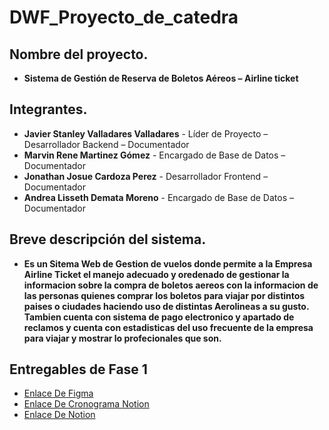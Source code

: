 # DWF_Proyecto_de_catedra


## Nombre del proyecto.

- **Sistema de Gestión de Reserva de Boletos Aéreos – Airline ticket**

## Integrantes.

- **Javier Stanley Valladares Valladares** - Líder de Proyecto – Desarrollador Backend – Documentador 
- **Marvin Rene Martinez Gómez** - Encargado de Base de Datos – Documentador
- **Jonathan Josue Cardoza Perez** - Desarrollador Frontend – Documentador 
- **Andrea Lisseth Demata Moreno** - Encargado de Base de Datos – Documentador

## Breve descripción del sistema.

- **Es un Sitema Web de  Gestion de vuelos donde permite a la Empresa Airline Ticket el manejo adecuado y oredenado de gestionar la informacion sobre la compra de boletos aereos con la informacion de las personas quienes comprar los boletos para viajar por distintos paises o ciudades haciendo uso de distintas Aerolineas a su gusto. Tambien cuenta con sistema de pago electronico y apartado de reclamos y cuenta con estadisticas del uso frecuente de la empresa para viajar y mostrar lo profecionales que son.**

## Entregables de Fase 1

- [Enlace De Figma](https://www.figma.com/design/QFQtnNAFyDyEt8uNgz0BBq/Airline-Ticket?node-id=105-8&t=xKLepcbnAefodIOT-0)
- [Enlace De Cronograma Notion](https://www.notion.so/25e278d9a20f800dbf57ce5417a876bf?v=25e278d9a20f8015b933000cfa9aee90&source=copy_link)
- [Enlace De Notion](https://www.notion.so/25e278d9a20f800dbf57ce5417a876bf?v=25e278d9a20f8015b933000cfa9aee90&source=copy_link)


